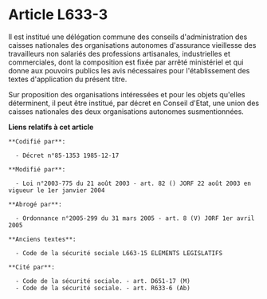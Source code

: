 # Article L633-3

Il est institué une délégation commune des conseils d'administration des caisses nationales des organisations autonomes
d'assurance vieillesse des travailleurs non salariés des professions artisanales, industrielles et commerciales, dont la
composition est fixée par arrêté ministériel et qui donne aux pouvoirs publics les avis nécessaires pour l'établissement des
textes d'application du présent titre.

Sur proposition des organisations intéressées et pour les objets qu'elles déterminent, il peut être institué, par décret en
Conseil d'Etat, une union des caisses nationales des deux organisations autonomes susmentionnées.

**Liens relatifs à cet article**

	**Codifié par**:

	  - Décret n°85-1353 1985-12-17

	**Modifié par**:

	  - Loi n°2003-775 du 21 août 2003 - art. 82 () JORF 22 août 2003 en vigueur le 1er janvier 2004

	**Abrogé par**:

	  - Ordonnance n°2005-299 du 31 mars 2005 - art. 8 (V) JORF 1er avril 2005

	**Anciens textes**:

	  - Code de la sécurité sociale L663-15 ELEMENTS LEGISLATIFS

	**Cité par**:

	  - Code de la sécurité sociale. - art. D651-17 (M)
	  - Code de la sécurité sociale. - art. R633-6 (Ab)
